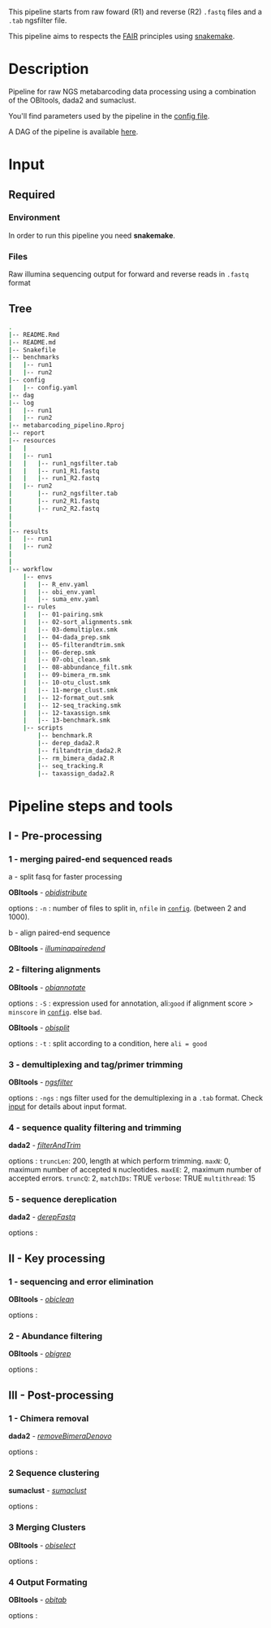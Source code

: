This pipeline starts from raw foward (R1) and reverse (R2) `.fastq` files and a `.tab` ngsfilter file.

This pipeline aims to respects the [FAIR](https://www.go-fair.org/fair-principles/) principles using [snakemake](https://snakemake.readthedocs.io/en/stable/#). 

# Description

Pipeline for raw NGS metabarcoding data processing using a combination of the OBItools, dada2 and sumaclust.

You'll find parameters used by the pipeline in the [config file](config/config.yaml).

A DAG of the pipeline is available [here](dag/dag.svg).

# Input

## Required

### Environment
In order to run this pipeline you need **snakemake**.

### Files

Raw illumina sequencing output for forward and reverse reads in `.fastq` format

## Tree

```bash
.
|-- README.Rmd
|-- README.md
|-- Snakefile
|-- benchmarks
|   |-- run1
|   |-- run2
|-- config
|   |-- config.yaml
|-- dag
|-- log
|   |-- run1
|   |-- run2
|-- metabarcoding_pipelino.Rproj
|-- report
|-- resources
|   |
|   |-- run1
|   |   |-- run1_ngsfilter.tab
|   |   |-- run1_R1.fastq
|   |   |-- run1_R2.fastq
|   |-- run2
|       |-- run2_ngsfilter.tab
|       |-- run2_R1.fastq
|       |-- run2_R2.fastq
|
| 
|-- results
|   |-- run1
|   |-- run2
|
|
|-- workflow
    |-- envs
    |   |-- R_env.yaml
    |   |-- obi_env.yaml
    |   |-- suma_env.yaml
    |-- rules
    |   |-- 01-pairing.smk
    |   |-- 02-sort_alignments.smk
    |   |-- 03-demultiplex.smk
    |   |-- 04-dada_prep.smk
    |   |-- 05-filterandtrim.smk
    |   |-- 06-derep.smk
    |   |-- 07-obi_clean.smk
    |   |-- 08-abbundance_filt.smk
    |   |-- 09-bimera_rm.smk
    |   |-- 10-otu_clust.smk
    |   |-- 11-merge_clust.smk
    |   |-- 12-format_out.smk
    |   |-- 12-seq_tracking.smk
    |   |-- 12-taxassign.smk
    |   |-- 13-benchmark.smk
    |-- scripts
        |-- benchmark.R
        |-- derep_dada2.R
        |-- filtandtrim_dada2.R
        |-- rm_bimera_dada2.R
        |-- seq_tracking.R
        |-- taxassign_dada2.R

```

# Pipeline steps and tools

## I - Pre-processing

### 1 - merging paired-end sequenced reads

a - split fasq for faster processing

**OBItools** - [*obidistribute*](https://pythonhosted.org/OBITools/scripts/obidistribute.html)

options : 
  `-n` : number of files to split in, `nfile` in [`config`](config/config.yaml). (between 2 and 1000).

b - align paired-end sequence

**OBItools** - [*illuminapairedend*](https://pythonhosted.org/OBItools/scripts/illuminapairedend.html)


### 2 - filtering alignments

**OBItools** - [*obiannotate*](https://pythonhosted.org/OBItools/scripts/obiannotate.html)

options :
  `-S` : expression used for annotation, ali:`good` if alignment score > `minscore` in [`config`](config/config.yaml).
  else `bad`.

**OBItools** - [*obisplit*](https://pythonhosted.org/OBItools/scripts/obisplit.html)

options :
  `-t` : split according to a condition, here `ali = good`

### 3 - demultiplexing and tag/primer trimming

**OBItools** - [*ngsfilter*](https://pythonhosted.org/OBItools/scripts/ngsfilter.html)

options :
  `-ngs` : ngs filter used for the demultiplexing in a `.tab` format.
  Check [input](##Required) for details about input format.
  

### 4 - sequence quality filtering and trimming

**dada2** - [*filterAndTrim*](https://rdrr.io/bioc/dada2/man/filterAndTrim.html)

options :
  `truncLen`: 200, length at which perform trimming.
  `maxN`: 0, maximum number of accepted `N` nucleotides. 
  `maxEE`: 2, maximum number of accepted errors.
  `truncQ`: 2, 
  `matchIDs`: TRUE
  `verbose`: TRUE
  `multithread`: 15

### 5 - sequence dereplication

**dada2** - [*derepFastq*](https://rdrr.io/bioc/dada2/man/derepFastq.html)

options :

## II - Key processing 

### 1 - sequencing and error elimination 

**OBItools** - [*obiclean*](https://pythonhosted.org/OBItools/scripts/obiclean.html)

options :

### 2 - Abundance filtering

**OBItools** - [*obigrep*](https://pythonhosted.org/OBItools/scripts/obigrep.html)

options : 

## III - Post-processing

### 1 - Chimera removal

**dada2** - [*removeBimeraDenovo*](https://rdrr.io/bioc/dada2/man/removeBimeraDenovo.html)

options :

### 2 Sequence clustering

**sumaclust** - [*sumaclust*](https://git.metabarcoding.org/OBItools/sumaclust/-/wikis/home)

options :

### 3 Merging Clusters

**OBItools** - [*obiselect*](https://pythonhosted.org/OBItools/scripts/obiselect.html)

options :

### 4 Output Formating

**OBItools** - [*obitab*](https://pythonhosted.org/OBItools/scripts/obitab.html)

options :

